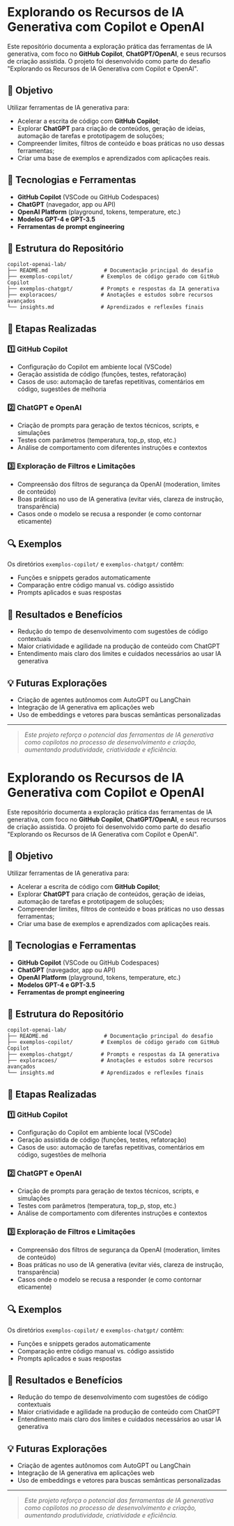 # Explorando os Recursos de IA Generativa com Copilot e OpenAI

Este repositório documenta a exploração prática das ferramentas de IA generativa, com foco no **GitHub Copilot**, **ChatGPT/OpenAI**, e seus recursos de criação assistida. O projeto foi desenvolvido como parte do desafio "Explorando os Recursos de IA Generativa com Copilot e OpenAI".

## 📌 Objetivo

Utilizar ferramentas de IA generativa para:

* Acelerar a escrita de código com **GitHub Copilot**;
* Explorar **ChatGPT** para criação de conteúdos, geração de ideias, automação de tarefas e prototipagem de soluções;
* Compreender limites, filtros de conteúdo e boas práticas no uso dessas ferramentas;
* Criar uma base de exemplos e aprendizados com aplicações reais.

## 🧠 Tecnologias e Ferramentas

* **GitHub Copilot** (VSCode ou GitHub Codespaces)
* **ChatGPT** (navegador, app ou API)
* **OpenAI Platform** (playground, tokens, temperature, etc.)
* **Modelos GPT-4 e GPT-3.5**
* **Ferramentas de prompt engineering**

## 📁 Estrutura do Repositório

```text
copilot-openai-lab/
├── README.md                  # Documentação principal do desafio
├── exemplos-copilot/         # Exemplos de código gerado com GitHub Copilot
├── exemplos-chatgpt/         # Prompts e respostas da IA generativa
├── exploracoes/              # Anotações e estudos sobre recursos avançados
└── insights.md               # Aprendizados e reflexões finais
```

## 🧪 Etapas Realizadas

### 1️⃣ GitHub Copilot

* Configuração do Copilot em ambiente local (VSCode)
* Geração assistida de código (funções, testes, refatoração)
* Casos de uso: automação de tarefas repetitivas, comentários em código, sugestões de melhoria

### 2️⃣ ChatGPT e OpenAI

* Criação de prompts para geração de textos técnicos, scripts, e simulações
* Testes com parâmetros (temperatura, top\_p, stop, etc.)
* Análise de comportamento com diferentes instruções e contextos

### 3️⃣ Exploração de Filtros e Limitações

* Compreensão dos filtros de segurança da OpenAI (moderation, limites de conteúdo)
* Boas práticas no uso de IA generativa (evitar viés, clareza de instrução, transparência)
* Casos onde o modelo se recusa a responder (e como contornar eticamente)

## 🔍 Exemplos

Os diretórios `exemplos-copilot/` e `exemplos-chatgpt/` contêm:

* Funções e snippets gerados automaticamente
* Comparação entre código manual vs. código assistido
* Prompts aplicados e suas respostas

## 📌 Resultados e Benefícios

* Redução do tempo de desenvolvimento com sugestões de código contextuais
* Maior criatividade e agilidade na produção de conteúdo com ChatGPT
* Entendimento mais claro dos limites e cuidados necessários ao usar IA generativa

## 💡 Futuras Explorações

* Criação de agentes autônomos com AutoGPT ou LangChain
* Integração de IA generativa em aplicações web
* Uso de embeddings e vetores para buscas semânticas personalizadas

---

> *Este projeto reforça o potencial das ferramentas de IA generativa como copilotos no processo de desenvolvimento e criação, aumentando produtividade, criatividade e eficiência.*
# Explorando os Recursos de IA Generativa com Copilot e OpenAI

Este repositório documenta a exploração prática das ferramentas de IA generativa, com foco no **GitHub Copilot**, **ChatGPT/OpenAI**, e seus recursos de criação assistida. O projeto foi desenvolvido como parte do desafio "Explorando os Recursos de IA Generativa com Copilot e OpenAI".

## 📌 Objetivo

Utilizar ferramentas de IA generativa para:

* Acelerar a escrita de código com **GitHub Copilot**;
* Explorar **ChatGPT** para criação de conteúdos, geração de ideias, automação de tarefas e prototipagem de soluções;
* Compreender limites, filtros de conteúdo e boas práticas no uso dessas ferramentas;
* Criar uma base de exemplos e aprendizados com aplicações reais.

## 🧠 Tecnologias e Ferramentas

* **GitHub Copilot** (VSCode ou GitHub Codespaces)
* **ChatGPT** (navegador, app ou API)
* **OpenAI Platform** (playground, tokens, temperature, etc.)
* **Modelos GPT-4 e GPT-3.5**
* **Ferramentas de prompt engineering**

## 📁 Estrutura do Repositório

```text
copilot-openai-lab/
├── README.md                  # Documentação principal do desafio
├── exemplos-copilot/         # Exemplos de código gerado com GitHub Copilot
├── exemplos-chatgpt/         # Prompts e respostas da IA generativa
├── exploracoes/              # Anotações e estudos sobre recursos avançados
└── insights.md               # Aprendizados e reflexões finais
```

## 🧪 Etapas Realizadas

### 1️⃣ GitHub Copilot

* Configuração do Copilot em ambiente local (VSCode)
* Geração assistida de código (funções, testes, refatoração)
* Casos de uso: automação de tarefas repetitivas, comentários em código, sugestões de melhoria

### 2️⃣ ChatGPT e OpenAI

* Criação de prompts para geração de textos técnicos, scripts, e simulações
* Testes com parâmetros (temperatura, top\_p, stop, etc.)
* Análise de comportamento com diferentes instruções e contextos

### 3️⃣ Exploração de Filtros e Limitações

* Compreensão dos filtros de segurança da OpenAI (moderation, limites de conteúdo)
* Boas práticas no uso de IA generativa (evitar viés, clareza de instrução, transparência)
* Casos onde o modelo se recusa a responder (e como contornar eticamente)

## 🔍 Exemplos

Os diretórios `exemplos-copilot/` e `exemplos-chatgpt/` contêm:

* Funções e snippets gerados automaticamente
* Comparação entre código manual vs. código assistido
* Prompts aplicados e suas respostas

## 📌 Resultados e Benefícios

* Redução do tempo de desenvolvimento com sugestões de código contextuais
* Maior criatividade e agilidade na produção de conteúdo com ChatGPT
* Entendimento mais claro dos limites e cuidados necessários ao usar IA generativa

## 💡 Futuras Explorações

* Criação de agentes autônomos com AutoGPT ou LangChain
* Integração de IA generativa em aplicações web
* Uso de embeddings e vetores para buscas semânticas personalizadas

---

> *Este projeto reforça o potencial das ferramentas de IA generativa como copilotos no processo de desenvolvimento e criação, aumentando produtividade, criatividade e eficiência.*
